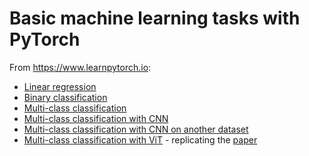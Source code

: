 # Basic machine learning tasks with PyTorch

From https://www.learnpytorch.io:
- [Linear regression](linear_regression)
- [Binary classification](bin_classification)
- [Multi-class classification](multi_classification)
- [Multi-class classification with CNN](multi_class_cnn)
- [Multi-class classification with CNN on another dataset](multi_class_cnn_custom_dataset)
- [Multi-class classification with ViT](multi_class_vit) - replicating the [paper](https://arxiv.org/pdf/2010.11929)